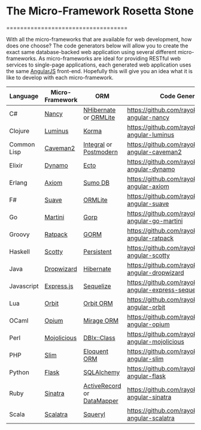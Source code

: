 # The Micro-Framework Rosetta Stone
===================================

With all the micro-frameworks that are available for web development, how does one choose?  The code generators below will allow you to create the exact same database-backed web application using several different micro-frameworks.  As micro-frameworks are ideal for providing RESTful web services to single-page applications, each generated web application uses the same [AngularJS](http://angularjs.org/) front-end.  Hopefully this will give you an idea what it is like to develop with each micro-framework.

Language | Micro-Framework | ORM | Code Generator
--- | --- | --- | ---
C# | [Nancy](http://nancyfx.org/) | [NHibernate](http://nhforge.org/) or [ORMLite](https://github.com/ServiceStack/ServiceStack.OrmLite) | https://github.com/rayokota/generator-angular-nancy
Clojure | [Luminus](http://www.luminusweb.net) | [Korma](http://sqlkorma.com) | https://github.com/rayokota/generator-angular-luminus
Common Lisp | [Caveman2](http://8arrow.org/caveman/) | [Integral](https://github.com/fukamachi/integral) or [Postmodern](http://marijnhaverbeke.nl/postmodern/) | https://github.com/rayokota/generator-angular-caveman2
Elixir | [Dynamo](https://github.com/dynamo/dynamo) | [Ecto](https://github.com/elixir-lang/ecto) | https://github.com/rayokota/generator-angular-dynamo
Erlang | [Axiom](https://github.com/tsujigiri/axiom) | [Sumo DB](https://github.com/inaka/sumo_db) | https://github.com/rayokota/generator-angular-axiom
F# | [Suave](http://suave.io/) | [ORMLite](https://github.com/ServiceStack/ServiceStack.OrmLite) | https://github.com/rayokota/generator-angular-suave
Go | [Martini](http://martini.codegangsta.io) | [Gorp](https://github.com/coopernurse/gorp) | https://github.com/rayokota/generator-angular-go-martini
Groovy | [Ratpack](http://www.ratpack.io/) | [GORM](http://grails.org/doc/2.3.x/guide/GORM.html) | https://github.com/rayokota/generator-angular-ratpack
Haskell | [Scotty](http://hackage.haskell.org/package/scotty) | [Persistent](http://hackage.haskell.org/package/persistent) | https://github.com/rayokota/generator-angular-scotty
Java | [Dropwizard](http://dropwizard.codahale.com) | [Hibernate](http://hibernate.org/orm) | https://github.com/rayokota/generator-angular-dropwizard
Javascript | [Express.js](http://expressjs.com) | [Sequelize](http://sequelizejs.com) | https://github.com/rayokota/generator-angular-express-sequelize
Lua | [Orbit](http://keplerproject.github.io/orbit/) | [Orbit ORM](http://keplerproject.github.io/orbit/reference.html) | https://github.com/rayokota/generator-angular-orbit
OCaml | [Opium](https://github.com/rgrinberg/opium) | [Mirage ORM](https://github.com/mirage/orm) | https://github.com/rayokota/generator-angular-opium
Perl | [Mojolicious](http://mojolicio.us) | [DBIx::Class](http://search.cpan.org/perldoc?DBIx::Class) | https://github.com/rayokota/generator-angular-mojolicious
PHP | [Slim](http://www.slimframework.com/) | [Eloquent ORM](http://laravel.com/docs/eloquent) | https://github.com/rayokota/generator-angular-slim
Python | [Flask](http://flask.pocoo.org/) | [SQLAlchemy](http://www.sqlalchemy.org) | https://github.com/rayokota/generator-angular-flask
Ruby | [Sinatra](http://www.sinatrarb.com/) | [ActiveRecord](https://github.com/rails/rails/tree/master/activerecord) or [DataMapper](http://datamapper.org) | https://github.com/rayokota/generator-angular-sinatra
Scala | [Scalatra](http://scalatra.org) | [Squeryl](http://squeryl.org) | https://github.com/rayokota/generator-angular-scalatra

